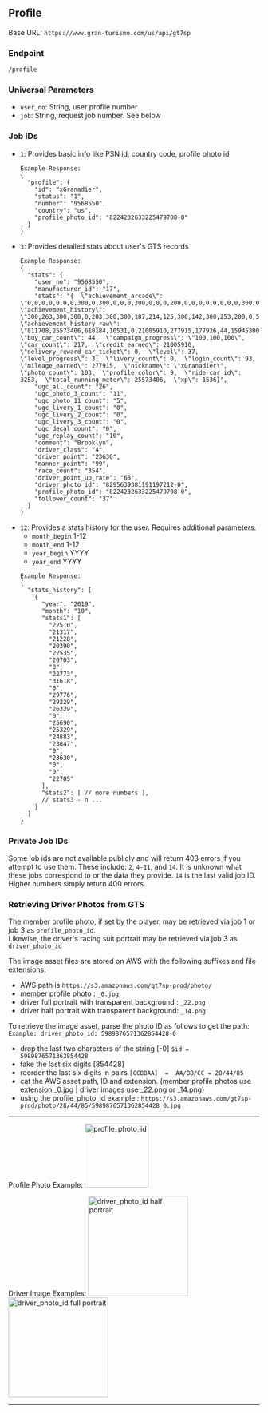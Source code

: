 ## Profile

Base URL: `https://www.gran-turismo.com/us/api/gt7sp`

### Endpoint
`/profile`

### Universal Parameters
- `user_no`: String, user profile number
- `job`: String, request job number. See below

### Job IDs
- `1`: Provides basic info like PSN id, country code, profile photo id
    ```
    Example Response:
    {
      "profile": {
        "id": "xGranadier",
        "status": "1",
        "number": "9568550",
        "country": "us",
        "profile_photo_id": "8224232633225479708-0"
      }
    }
    ```
- `3`: Provides detailed stats about user's GTS records
    ```
    Example Response:
    {
      "stats": {
        "user_no": "9568550",
        "manufacturer_id": "17",
        "stats": "{  \"achievement_arcade\": \"0,0,0,0,0,0,0,300,0,300,0,0,0,300,0,0,0,200,0,0,0,0,0,0,0,0,300,0,0,0,0,0,0,0,100,0,0,0,0,0,0,0,0,0,0,0,0,0,0,0,0,0,0,0,0,0,0,0,0,0,0,0,0,0,0,0,0,0,0,0,0,0,0,0,0,0,0,0,0,0,0,0\",  \"achievement_history\": \"300,263,300,300,0,203,300,300,187,214,125,300,142,300,253,200,0,50,126,203\",  \"achievement_history_raw\": \"811708,25573406,618184,10531,0,21005910,277915,177926,44,15945300,3,27,7,354,13,103,0,5,34,93\",  \"buy_car_count\": 44,  \"campaign_progress\": \"100,100,100\",  \"car_count\": 217,  \"credit_earned\": 21005910,  \"delivery_reward_car_ticket\": 0,  \"level\": 37,  \"level_progress\": 3,  \"livery_count\": 0,  \"login_count\": 93,  \"mileage_earned\": 277915,  \"nickname\": \"xGranadier\",  \"photo_count\": 103,  \"profile_color\": 9,  \"ride_car_id\": 3253,  \"total_running_meter\": 25573406,  \"xp\": 1536}",
        "ugc_all_count": "26",
        "ugc_photo_3_count": "11",
        "ugc_photo_11_count": "5",
        "ugc_livery_1_count": "0",
        "ugc_livery_2_count": "0",
        "ugc_livery_3_count": "0",
        "ugc_decal_count": "0",
        "ugc_replay_count": "10",
        "comment": "Brooklyn",
        "driver_class": "4",
        "driver_point": "23630",
        "manner_point": "99",
        "race_count": "354",
        "driver_point_up_rate": "68",
        "driver_photo_id": "8295639381191197212-0",
        "profile_photo_id": "8224232633225479708-0",
        "follower_count": "37"
      }
    }
    ```
- `12`: Provides a stats history for the user. Requires additional parameters.
    * `month_begin` 1-12
    * `month_end` 1-12
    * `year_begin` YYYY
    * `year_end` YYYY
    ```
    Example Response:
    {
      "stats_history": [
        {
          "year": "2019",
          "month": "10",
          "stats1": [
            "22510",
            "21317",
            "21228",
            "20390",
            "22535",
            "20703",
            "0",
            "22773",
            "31618",
            "0",
            "29776",
            "29229",
            "26339",
            "0",
            "25690",
            "25329",
            "24883",
            "23847",
            "0",
            "23630",
            "0",
            "0",
            "22705" 
          ],
          "stats2": [ // more numbers ],
          // stats3 - n ...
        }
      ]
    }
    ```

### Private Job IDs
Some job ids are not available publicly and will return 403 errors if you attempt to use them. These include: `2`, `4-11`, and `14`. It is unknown what these jobs correspond to or the data they provide. `14` is the last valid job ID. Higher numbers simply return 400 errors.

### Retrieving Driver Photos from GTS
The member profile photo, if set by the player, may be retrieved via job 1 or job 3 as `profile_photo_id`.  
Likewise, the driver's racing suit portrait may be retrieved via job 3 as `driver_photo_id`

The image asset files are stored on AWS with the following suffixes and file extensions:
- AWS path is `https://s3.amazonaws.com/gt7sp-prod/photo/`
- member profile photo : `_0.jpg`
- driver full portrait with transparent background : `_22.png`
- driver half portrait with transparent background: `_14.png`

To retrieve the image asset, parse the photo ID as follows to get the path:
`Example: driver_photo_id: 5989876571362854428-0`
- drop the last two characters of the string [-0] `$id = 5989876571362854428`
- take the last six digits [854428]
- reorder the last six digits in pairs `[CCBBAA]  =  AA/BB/CC = 28/44/85`
- cat the AWS asset path, ID and extension. (member profile photos use extension _0.jpg | driver images use _22.png or _14.png)
- using the profile_photo_id example : `https://s3.amazonaws.com/gt7sp-prod/photo/28/44/85/5989876571362854428_0.jpg`

***
Profile Photo Example:
<img src="https://s3.amazonaws.com/gt7sp-prod/photo/28/44/85/5989876571362854428_0.jpg" alt="profile_photo_id" width="128" height="128"/>

Driver Image Examples:
<img src="https://s3.amazonaws.com/gt7sp-prod/photo/16/17/54/7062309431552541716_14.png" alt="driver_photo_id half portrait" width="200"/>
<img src="https://s3.amazonaws.com/gt7sp-prod/photo/16/17/54/7062309431552541716_22.png" alt="driver_photo_id full portrait" width="200"/>
***
